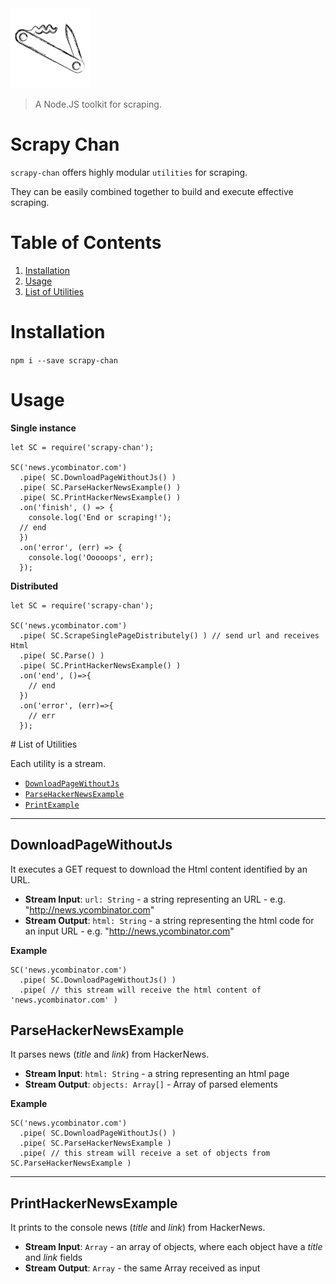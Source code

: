 <img src="docs/logo.png">

> A Node.JS toolkit for scraping.


# Scrapy Chan

`scrapy-chan` offers highly modular `utilities` for scraping. 

They can be easily combined together to build and execute effective scraping.

# Table of Contents
1. [Installation](#installation)
2. [Usage](#usage)
3. [List of Utilities](#list-of-utilities)


# Installation

`npm i --save scrapy-chan`

# Usage

**Single instance**

```
let SC = require('scrapy-chan');

SC('news.ycombinator.com')
  .pipe( SC.DownloadPageWithoutJs() )
  .pipe( SC.ParseHackerNewsExample() )
  .pipe( SC.PrintHackerNewsExample() )
  .on('finish', () => {
    console.log('End or scraping!');
  // end  
  })
  .on('error', (err) => {
    console.log('Ooooops', err);
  });
```

**Distributed**
```
let SC = require('scrapy-chan');

SC('news.ycombinator.com')
  .pipe( SC.ScrapeSinglePageDistributely() ) // send url and receives Html
  .pipe( SC.Parse() )
  .pipe( SC.PrintHackerNewsExample() )
  .on('end', ()=>{
    // end  
  })
  .on('error', (err)=>{
    // err
  });
```

<a name="list-of-utilities">
# List of Utilities

Each utility is a stream.

* [`DownloadPageWithoutJs`](#downloadpagewithoutjs) 
* [`ParseHackerNewsExample`](#parsehackernewsexample)
* [`PrintExample`](#printexample)



---



## DownloadPageWithoutJs

It executes a GET request to download the Html content identified by an URL. 

* **Stream Input**: `url: String` - a string representing an URL - e.g. "http://news.ycombinator.com"
* **Stream Output**: `html: String` - a string representing the html code for an input URL - e.g. "http://news.ycombinator.com"

**Example**

```
SC('news.ycombinator.com')
  .pipe( SC.DownloadPageWithoutJs() )
  .pipe( // this stream will receive the html content of 'news.ycombinator.com' )
```

## ParseHackerNewsExample

It parses news (*title* and *link*) from HackerNews.

* **Stream Input**: `html: String` - a string representing an html page
* **Stream Output**: `objects: Array[]` - Array of parsed elements

**Example**

```
SC('news.ycombinator.com')
  .pipe( SC.DownloadPageWithoutJs() )
  .pipe( SC.ParseHackerNewsExample )
  .pipe( // this stream will receive a set of objects from SC.ParseHackerNewsExample )
```


---

## PrintHackerNewsExample

It prints to the console news (*title* and *link*) from HackerNews.

* **Stream Input**: `Array` - an array of objects, where each object have a *title* and *link* fields
* **Stream Output**: `Array` - the same Array received as input